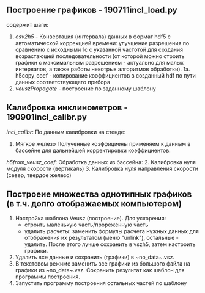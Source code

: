 
## Построение графиков - 190711incl_load.py
содержит шаги:
1. _csv2h5_ - Конвертация (интервала) данных в формат hdf5 с автоматической коррекцией времени: улучшение разрешения по сравнению с исходными 1с с указанной частoтой для создания возрастающей последовательности (от которой можно строить графики с максимальным разрешением - актуально для малых интервалов, а также работы некотрых алгоритмов обработки).
1а. h5copy_coef - копирование коэффициентов в созданный hdf по пути данных соответствующего прибора
2. _veuszPropagate_ - построение по заданному шаблону
 
## Калибровка инклинометров - 190901incl_calibr.py
_incl_calibr_: По данным калибровки на стенде:
1. Мягкое железо
Полученные коэффициены применяем к данным в бассейне для дальнейшей корректировки коэффициентов.

_h5from_veusz_coef_: Обработка данных из бассейна:
2. Калибровка нуля модуля скорости (вертикаль)
3. Калибровка нуля направления скорости (север, твердое железо)

## Построеие множества однотипных графиков (в т.ч. долго отображаемых компьютером)
1. Настройка шаблона Veusz (построение). Для ускорения:
	- строить маленькую часть/прореженную часть
    - удалить расчеты: заменить формулы расчета нужных данных для отображения их результатом (меню "unlink"), остальные - удалить. После этого лучше сохранить в vszh5, затем настроить графики.
2. Удалить все данные и сохранить (графики) в ~no_data~.vsz.
3. В текстовом режиме заменить все графики из большого файла на графики из ~no_data~.vsz. Сохранить результат как шаблон для программы построения.
4. Запустить программу построения остальных частей по шаблону
